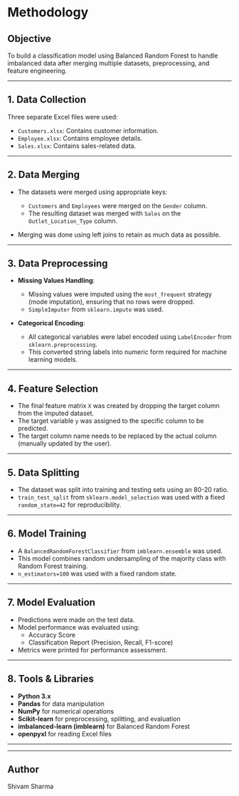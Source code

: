 # Methodology

## Objective

To build a classification model using Balanced Random Forest to handle imbalanced data after merging multiple datasets, preprocessing, and feature engineering.

---

## 1. Data Collection

Three separate Excel files were used:

- `Customers.xlsx`: Contains customer information.
- `Employee.xlsx`: Contains employee details.
- `Sales.xlsx`: Contains sales-related data.

---

## 2. Data Merging

- The datasets were merged using appropriate keys:
  - `Customers` and `Employees` were merged on the `Gender` column.
  - The resulting dataset was merged with `Sales` on the `Outlet_Location_Type` column.

- Merging was done using left joins to retain as much data as possible.

---

## 3. Data Preprocessing

- **Missing Values Handling**:
  - Missing values were imputed using the `most_frequent` strategy (mode imputation), ensuring that no rows were dropped.
  - `SimpleImputer` from `sklearn.impute` was used.

- **Categorical Encoding**:
  - All categorical variables were label encoded using `LabelEncoder` from `sklearn.preprocessing`.
  - This converted string labels into numeric form required for machine learning models.

---

## 4. Feature Selection

- The final feature matrix `X` was created by dropping the target column from the imputed dataset.
- The target variable `y` was assigned to the specific column to be predicted.
- The target column name needs to be replaced by the actual column (manually updated by the user).

---

## 5. Data Splitting

- The dataset was split into training and testing sets using an 80-20 ratio.
- `train_test_split` from `sklearn.model_selection` was used with a fixed `random_state=42` for reproducibility.

---

## 6. Model Training

- A `BalancedRandomForestClassifier` from `imblearn.ensemble` was used.
- This model combines random undersampling of the majority class with Random Forest training.
- `n_estimators=100` was used with a fixed random state.

---

## 7. Model Evaluation

- Predictions were made on the test data.
- Model performance was evaluated using:
  - Accuracy Score
  - Classification Report (Precision, Recall, F1-score)
- Metrics were printed for performance assessment.

---

## 8. Tools & Libraries

- **Python 3.x**
- **Pandas** for data manipulation
- **NumPy** for numerical operations
- **Scikit-learn** for preprocessing, splitting, and evaluation
- **imbalanced-learn (imblearn)** for Balanced Random Forest
- **openpyxl** for reading Excel files

---




---

## Author

Shivam Sharma

